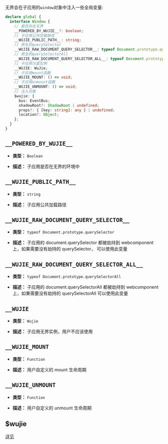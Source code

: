 无界会在子应用的`window`对象中注入一些全局变量:

```typescript
declare global {
  interface Window {
    // 是否存在无界
    __POWERED_BY_WUJIE__?: boolean;
    // 子应用公共加载路径
    __WUJIE_PUBLIC_PATH__: string;
    // 原生的querySelector
    __WUJIE_RAW_DOCUMENT_QUERY_SELECTOR__: typeof Document.prototype.querySelector;
    // 原生的querySelectorAll
    __WUJIE_RAW_DOCUMENT_QUERY_SELECTOR_ALL__: typeof Document.prototype.querySelectorAll;
    // 子应用沙盒实例
    __WUJIE: WuJie;
    // 子应用mount函数
    __WUJIE_MOUNT: () => void;
    // 子应用unmount函数
    __WUJIE_UNMOUNT: () => void;
    // 注入对象
    $wujie: {
      bus: EventBus;
      shadowRoot?: ShadowRoot | undefined;
      props?: { [key: string]: any } | undefined;
      location?: Object;
    };
  }
}
```

## `__POWERED_BY_WUJIE__`

- **类型：** `Boolean`

- **描述：** 子应用是否在无界的环境中

## `__WUJIE_PUBLIC_PATH__`

- **类型：** `string`

- **描述：** 子应用公共加载路径

## `__WUJIE_RAW_DOCUMENT_QUERY_SELECTOR__`

- **类型：** `typeof Document.prototype.querySelector`

- **描述：** 子应用的 document.querySelector 都被劫持到 webcomponent 上，如果需要没有劫持的 querySelector， 可以使用此变量

## `__WUJIE_RAW_DOCUMENT_QUERY_SELECTOR_ALL__`

- **类型：** `typeof Document.prototype.querySelectorAll`

- **描述：** 子应用的 document.querySelectorAll 都被劫持到 webcomponent 上，如果需要没有劫持的 querySelectorAll 可以使用此变量

## `__WUJIE`

- **类型：** `Wujie`

- **描述：** 子应用无界实例，用户不应该使用

## `__WUJIE_MOUNT`

- **类型：** `Function`

- **描述：** 用户自定义的 mount 生命周期

## `__WUJIE_UNMOUNT`

- **类型：** `Function`

- **描述：** 用户自定义的 unmount 生命周期

## $wujie

[详见](/api/subapp.html#wujie)
